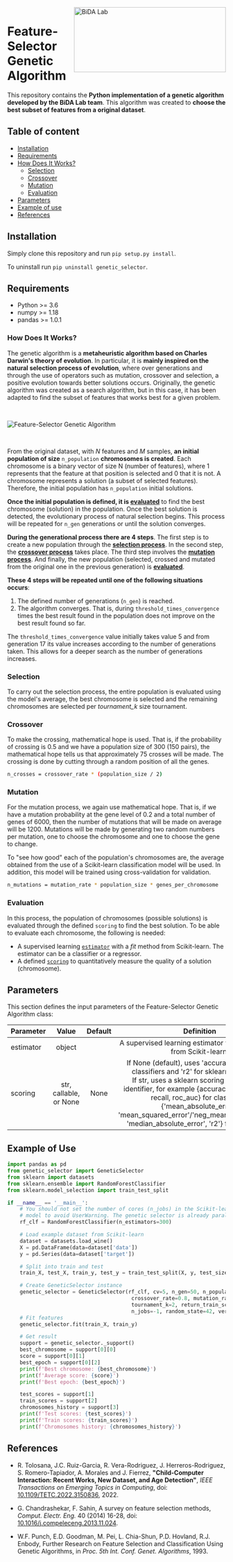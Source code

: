 <a href="http://atvs.ii.uam.es/atvs/">
    <img src="./media/bida.png" alt="BiDA Lab" title="Bida Lab" align="right" height="150" width="350" target="_blank"/>
</a>

# Feature-Selector Genetic Algorithm

This repository contains the **Python implementation of a genetic algorithm developed by the BiDA Lab team**. This algorithm was created to **choose the best subset of features from a original dataset**.

## Table of content

- [Installation](#install)
- [Requirements](#requirements)
- [How Does It Works?](#howdoesitworks)
  - [Selection](#selection)
  - [Crossover](#crossover)
  - [Mutation](#mutation)
  - [Evaluation](#evaluation)
- [Parameters](#parameters)
- [Example of use](#example)
- [References](#references)

## <a name="install">Installation</a>

Simply clone this repository and run `pip setup.py install`.

To uninstall run `pip uninstall genetic_selector`.

## <a name="requirements">Requirements</a>

- Python >= 3.6
- numpy >= 1.18
- pandas >= 1.0.1

### <a name="howdoesitworks">How Does It Works?</a>

The genetic algorithm is a **metaheuristic algorithm based on Charles Darwin's theory of evolution**. In particular, it is **mainly inspired on the natural selection process of evolution**, where over generations and through the use of operators such as mutation, crossover and selection, a positive evolution towards better solutions occurs. Originally, the genetic algorithm was created as a search algorithm, but in this case, it has been adapted to find the subset of features that works best for a given problem.

<br/>

![Feature-Selector Genetic Algorithm](./media/image.jpg)

<br/>

From the original dataset, with *N* features and *M* samples, **an initial population of size** `n_population` **chromosomes is created**. Each chromosome is a binary vector of size N (number of features), where 1 represents that the feature at that position is selected and 0 that it is not. A chromosome represents a solution (a subset of selected features). Therefore, the initial population has `n_population` initial solutions.

**Once the initial population is defined, it is [evaluated](#evaluation)** to find the best chromosome (solution) in the population. Once the best solution is detected, the evolutionary process of natural selection begins. This process will be repeated for `n_gen` generations or until the solution converges.

**During the generational process there are 4 steps**. The first step is to create a new population through the **[selection process](#selection)**. In the second step, the **[crossover process](#crossover)** takes place. The third step involves the **[mutation process](#mutation)**. And finally, the new population (selected, crossed and mutated from the original one in the previous generation) is **[evaluated](#evaluation)**. 

**These 4 steps will be repeated until one of the following situations occurs**:

1. The defined number of generations (`n_gen`) is reached.
2. The algorithm converges. That is, during `threshold_times_convergence` times the best result found in the population does not improve on the best result found so far. 

The `threshold_times_convergence` value initially takes value 5 and from generation 17 its value increases according to the number of generations taken. This allows for a deeper search as the number of generations increases.

### <a name="selection">Selection</a>

To carry out the selection process, the entire population is evaluated using the model's average, the best chromosome is selected and the remaining chromosomes are selected per *tournament_k* size tournament.

### <a name="crossover">Crossover</a>

To make the crossing, mathematical hope is used. That is, if the probability of crossing is 0.5 and we have a population size of 300 (150 pairs), the mathematical hope tells us that approximately 75 crosses will be made. The crossing is done by cutting through a random position of all the genes.

```bash
n_crosses = crossover_rate * (population_size / 2)
```

### <a name="mutation">Mutation</a>

For the mutation process, we again use mathematical hope. That is, if we have a mutation probability at the gene level of 0.2 and a total number of genes of 6000, then the number of mutations that will be made on average will be 1200. Mutations will be made by generating two random numbers per mutation, one to choose the chromosome and one to choose the gene to change.

To "see how good" each of the population's chromosomes are, the average obtained from the use of a Scikit-learn classification model will be used. In addition, this model will be trained using cross-validation for validation.

```bash
n_mutations = mutation_rate * population_size * genes_per_chromosome
```

### <a name="evaluation">Evaluation</a>

In this process, the population of chromosomes (possible solutions) is evaluated through the defined `scoring` to find the best solution. To be able to evaluate each chromosome, the following is needed:

- A supervised learning [`estimator`](#estimator_par) with a *fit* method from Scikit-learn. The estimator can be a classifier or a regressor.
- A defined [`scoring`](#scoring_par) to quantitatively measure the quality of a solution (chromosome).

## <a name="parameters">Parameters</a>

This section defines the input parameters of the Feature-Selector Genetic Algorithm class:

|Parameter|Value|Default|Definition|
|-------------|:-------------:|:-----:|:-----:|
|<a name="estimator_par">estimator</a>|object||A supervised learning estimator with a *fit* method from Scikit-learn.
|<a name="scoring_par">scoring</a>|str, callable, or None|None|If None (default), uses 'accuracy' for sklearn classifiers and 'r2' for sklearn regressors.<br/>If str, uses a sklearn scoring metric string identifier, for example {accuracy, f1, precision, recall, roc_auc} for classifiers, {'mean_absolute_error', 'mean_squared_error'/'neg_mean_squared_error', 'median_absolute_error', 'r2'} for regressors.

## <a name="example">Example of Use</a>

```python
import pandas as pd
from genetic_selector import GeneticSelector
from sklearn import datasets
from sklearn.ensemble import RandomForestClassifier
from sklearn.model_selection import train_test_split

if __name__ == '__main__':
    # You should not set the number of cores (n_jobs) in the Scikit-learn
    # model to avoid UserWarning. The genetic selector is already parallelizable.
    rf_clf = RandomForestClassifier(n_estimators=300)

    # Load example dataset from Scikit-learn
    dataset = datasets.load_wine()
    X = pd.DataFrame(data=dataset['data'])
    y = pd.Series(data=dataset['target'])

    # Split into train and test
    train_X, test_X, train_y, test_y = train_test_split(X, y, test_size=0.25)

    # Create GeneticSelector instance
    genetic_selector = GeneticSelector(rf_clf, cv=5, n_gen=50, n_population=150,
                                        crossover_rate=0.8, mutation_rate=0.15,
                                        tournament_k=2, return_train_score=True, initial_best_chromosome=None,
                                        n_jobs=-1, random_state=42, verbose=0)
    # Fit features
    genetic_selector.fit(train_X, train_y)

    # Get result
    support = genetic_selector._support()
    best_chromosome = support[0][0]
    score = support[0][1]
    best_epoch = support[0][2]
    print(f'Best chromosome: {best_chromosome}')
    print(f'Average score: {score}')
    print(f'Best epoch: {best_epoch}')

    test_scores = support[1]
    train_scores = support[2]
    chromosomes_history = support[3]
    print(f'Test scores: {test_scores}')
    print(f'Train scores: {train_scores}')
    print(f'Chromosomes history: {chromosomes_history}')
```

## <a name="references">References</a>

- R. Tolosana, J.C. Ruiz-Garcia, R. Vera-Rodriguez, J. Herreros-Rodriguez, S. Romero-Tapiador, A. Morales and J. Fierrez, **"Child-Computer Interaction: Recent Works, New Dataset, and Age Detection"**, *IEEE Transactions on Emerging Topics in Computing*, doi: [10.1109/TETC.2022.3150836](https://www.doi.org/10.1109/TETC.2022.3150836), 2022.

- G. Chandrashekar, F. Sahin, A survey on feature selection methods, *Comput. Electr. Eng.* 40 (2014) 16-28, doi: [10.1016/j.compeleceng.2013.11.024](https://doi.org/10.1016/j.compeleceng.2013.11.024).

- W.F. Punch, E.D. Goodman, M. Pei, L. Chia-Shun, P.D. Hovland, R.J. Enbody, Further Research on Feature Selection and Classification Using Genetic Algorithms, in *Proc. 5th Int. Conf. Genet. Algorithms*, 1993.
